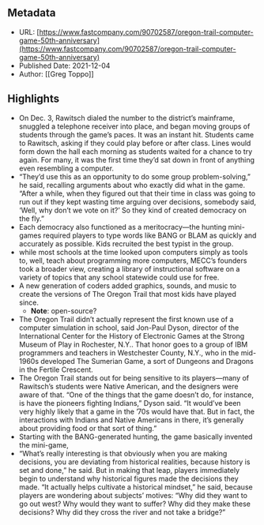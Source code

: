 ## Metadata
* URL: [https://www.fastcompany.com/90702587/oregon-trail-computer-game-50th-anniversary](https://www.fastcompany.com/90702587/oregon-trail-computer-game-50th-anniversary)
* Published Date: 2021-12-04
* Author: [[Greg Toppo]]

## Highlights
* On Dec. 3, Rawitsch dialed the number to the district’s mainframe, snuggled a telephone receiver into place, and began moving groups of students through the game’s paces. It was an instant hit. Students came to Rawitsch, asking if they could play before or after class. Lines would form down the hall each morning as students waited for a chance to try again. For many, it was the first time they’d sat down in front of anything even resembling a computer.
* “They’d use this as an opportunity to do some group problem-solving,” he said, recalling arguments about who exactly did what in the game. “After a while, when they figured out that their time in class was going to run out if they kept wasting time arguing over decisions, somebody said, ‘Well, why don’t we vote on it?’ So they kind of created democracy on the fly.”
* Each democracy also functioned as a meritocracy—the hunting mini-games required players to type words like BANG or BLAM as quickly and accurately as possible. Kids recruited the best typist in the group.
* while most schools at the time looked upon computers simply as tools to, well, teach about programming more computers, MECC’s founders took a broader view, creating a library of instructional software on a variety of topics that any school statewide could use for free.
* A new generation of coders added graphics, sounds, and music to create the versions of The Oregon Trail that most kids have played since.
  * **Note**: open-source?
* The Oregon Trail didn’t actually represent the first known use of a computer simulation in school, said Jon-Paul Dyson, director of the International Center for the History of Electronic Games at the Strong Museum of Play in Rochester, N.Y.. That honor goes to a group of IBM programmers and teachers in Westchester County, N.Y., who in the mid-1960s developed The Sumerian Game, a sort of Dungeons and Dragons in the Fertile Crescent.
* The Oregon Trail stands out for being sensitive to its players—many of Rawitsch’s students were Native American, and the designers were aware of that. “One of the things that the game doesn’t do, for instance, is have the pioneers fighting Indians,” Dyson said. “It would’ve been very highly likely that a game in the ’70s would have that. But in fact, the interactions with Indians and Native Americans in there, it’s generally about providing food or that sort of thing.”
* Starting with the BANG-generated hunting, the game basically invented the mini-game,
* “What’s really interesting is that obviously when you are making decisions, you are deviating from historical realities, because history is set and done,” he said. But in making that leap, players immediately begin to understand why historical figures made the decisions they made. “It actually helps cultivate a historical mindset,” he said, because players are wondering about subjects’ motives: “Why did they want to go out west? Why would they want to suffer? Why did they make these decisions? Why did they cross the river and not take a bridge?”